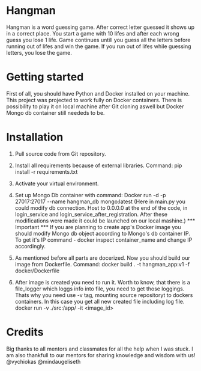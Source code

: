 # Hangman

Hangman is a word guessing game. After correct letter guessed it shows up in a correct place. You start a game with 10 lifes and after each wrong guess you lose 1 life. Game continues untill you guess all the letters before running out of lifes and win the game. If you run out of lifes while guessing letters, you lose the game. 

# Getting started

First of all, you should have Python and Docker installed on your machine. This project was projected to work fully on Docker containers. There is possibility to play it on local machine after Git cloning aswell but Docker Mongo db container still neededs to be. 

#   Installation
1. Pull source code from Git repository.
2. Install all requirements because of external libraries. Command: pip install -r requirements.txt 
3. Activate your virtual environment.
4. Set up Mongo Db container with command: Docker run -d -p 27017:27017 --name hangman_db mongo:latest
(Here in main.py you could modify db connection. Host to 0.0.0.0 at the end of the code, in login_service and login_service_after_registration. After these modifications were made it could be launched on our local mashine.)
                *** Important ***
If you are planning to create app's Docker image you should modify Mongo db object according to Mongo's db container IP. To get it's IP command - docker inspect container_name and change IP accordingly. 

5. As mentioned before all parts are docerized. Now you should build our image from Dockerfile. Command: docker build . -t hangman_app:v1 -f docker/Dockerfile
6. After image is created you need to run it. Worth to know, that there is a file_logger which loggs info into file, you need to get those loggings. Thats why you need use -v tag, mounting source repositoryt to dockers containers. In this case you get all new created file including log file.
docker run -v ./src:/app/  -it <image_id>

# Credits
Big thanks to all mentors and classmates for all the help when I was stuck. I am also thankfull to our mentors for sharing knowledge and wisdom with us!
@vychiokas
@mindaugeliseth